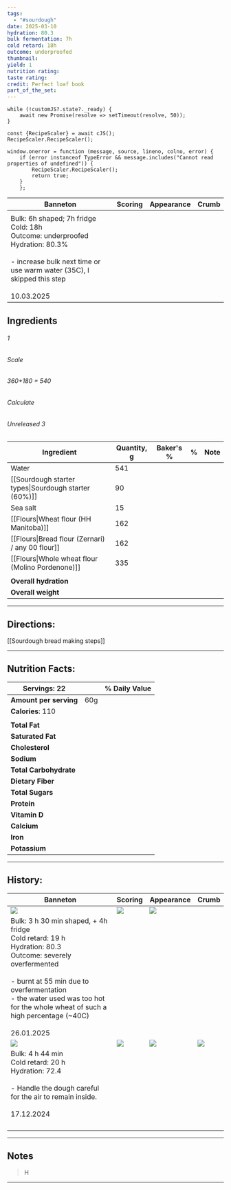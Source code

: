 ```yaml
---
tags:
  - "#sourdough"
date: 2025-03-10
hydration: 80.3
bulk fermentation: 7h
cold retard: 18h
outcome: underproofed
thumbnail: 
yield: 1
nutrition rating: 
taste rating: 
credit: Perfect loaf book
part_of_the_set:
---
```

```dataviewjs
while (!customJS?.state?._ready) { 
	await new Promise(resolve => setTimeout(resolve, 50)); 
} 

const {RecipeScaler} = await cJS();
RecipeScaler.RecipeScaler();

window.onerror = function (message, source, lineno, colno, error) {
	if (error instanceof TypeError && message.includes("Cannot read properties of undefined")) {
		RecipeScaler.RecipeScaler();
		return true;
	}
    };
```

| Banneton                                                                                                                                                                             | Scoring | Appearance | Crumb |
| ------------------------------------------------------------------------------------------------------------------------------------------------------------------------------------ | ------- | ---------- | ----- |
|                                                                                                                                                                                      |         |            |       |
| Bulk: 6h shaped; 7h fridge<br>Cold: 18h<br>Outcome: underproofed<br>Hydration: 80.3%<br><br>- increase bulk next time or use warm water (35C), I skipped this step<br><br>10.03.2025 |         |            |       |



## Ingredients

###### 1
###### Scale
###### 360+180 = 540
###### Calculate
###### Unreleased 3

| Ingredient                                           | Quantity, g | Baker's % | %   | Note |
| ---------------------------------------------------- | ----------- | --------- | --- | ---- |
| Water                                                | 541         |           |     |      |
| [[Sourdough starter types\|Sourdough starter (60%)]] | 90          |           |     |      |
| Sea salt                                             | 15          |           |     |      |
| [[Flours\|Wheat flour (HH Manitoba)]]                | 162         |           |     |      |
| [[Flours\|Bread flour (Zernari) / any 00 flour]]     | 162         |           |     |      |
| [[Flours\|Whole wheat flour (Molino Pordenone)]]     | 335         |           |     |      |
|                                                      |             |           |     |      |
| **Overall hydration**                                |             |           |     |      |
| **Overall weight**                                   |             |           |     |      |





---
## Directions:

[[Sourdough bread making steps]]

---
## Nutrition Facts:

| **Servings:** 22       |       | % Daily Value |
| ---------------------- | ----- | ------------- |
| **Amount per serving** | 60g   |               |
| **Calories**: 110      |       |               |
|                        |       |               |
| **Total Fat**          |       |               |
| **Saturated Fat**      |       |               |
| **Cholesterol**        |       |               |
| **Sodium**             |       |               |
| **Total Carbohydrate** |       |               |
| **Dietary Fiber**      |       |               |
| **Total Sugars**       |       |               |
| **Protein**            |       |               |
| **Vitamin D**          |       |               |
| **Calcium**            |       |               |
| **Iron**               |       |               |
| **Potassium**          |       |               |

---
## History:

| Banneton                                                                                                                                                                                                                                                                | Scoring                                                                                                                                                                                                                              | Appearance                                                                                                                                                                                                                           | Crumb                                                                                                                                                                                                                               |
| ----------------------------------------------------------------------------------------------------------------------------------------------------------------------------------------------------------------------------------------------------------------------- | ------------------------------------------------------------------------------------------------------------------------------------------------------------------------------------------------------------------------------------ | ------------------------------------------------------------------------------------------------------------------------------------------------------------------------------------------------------------------------------------ | ----------------------------------------------------------------------------------------------------------------------------------------------------------------------------------------------------------------------------------- |
| ![](https://lh3.googleusercontent.com/pw/AP1GczPt8lVhaHA_M8vuDB7rBkbSQcpv36tMcOzzW1cZtnp1EFUBR3g2wn8TkHBAVvc-mXzXjVfvOQBfZyEgYtv9T18aSht-S0xukCBcp6f7WURjo21ZsWaBaeuAeVzzuKtmFg7FbCfecXJ1xQZ7sPfe6RIs=w1280-h843-s-no-gm?authuser=0)                                    | ![](https://lh3.googleusercontent.com/pw/AP1GczPUjOovh_dzTuwZJzYQtF-w9puqOQ6ACPokhm6autD600D0yHFGG3fgCh7zfU7nq0RuMaeIF_HTG8jwnmYDtetkPjLO1pqhnSoBayRvSk45mQdSQi1aWlnqSNgod0PUtKgn4SnGjpv_8FSUtV2WDr5c=w779-h1039-s-no-gm?authuser=0) | ![](https://lh3.googleusercontent.com/pw/AP1GczNs4J8HDp-LHFmnU60c8zAEqg620LFnsSDzwyswR-GKPdLKYhT3D1LDsKdOW-pdz2ucK3SbNrEvrOlE42OIyx-1qdLtA8JitAeKLoHfAUol8DTR_akRzpYm1t8UFxbN0DNED8qzbckBZmgadOZdXhxj=w1280-h960-s-no-gm?authuser=0) |                                                                                                                                                                                                                                     |
| Bulk: 3 h 30 min shaped, + 4h fridge<br>Cold retard: 19 h<br>Hydration: 80.3<br>Outcome: severely overfermented<br><br>- burnt at 55 min due to overfermentation<br>- the water used was too hot for the whole wheat of such a high percentage (~40C)<br><br>26.01.2025 |                                                                                                                                                                                                                                      |                                                                                                                                                                                                                                      |                                                                                                                                                                                                                                     |
| ![](https://lh3.googleusercontent.com/pw/AP1GczO9oqiHZSD-3OtRyzpvKVNREIv0rB4qVdGb5BNM5O6EZSkDvehDb_0QNXbp_uaSjwEzCyuFznGGBZ8ld3dGcFRR7Wy0EQrDlWCtc1p_GEeQCbr01GDitJezRBwS1PVhU6Ph_BgpdC8VSTos6QOU9CWT=w720-h858-s-no-gm?authuser=0)                                     | ![](https://lh3.googleusercontent.com/pw/AP1GczMQTIljYUUDrdDGS4-QQoB5Veg7ZUvwX6i1XQNbdy3nQVrgkwvpcVFue5vvcuXgmcf6V-gi2K6uxxLhjFCvVl_DmrABbH89feNPDb4JpCHgyLAcgRGzyAVA5aF4j0y-mq4BarPzr9ka_x_06ZhnlOrN=w1145-h858-s-no-gm?authuser=0) | ![](https://lh3.googleusercontent.com/pw/AP1GczO5qfPLjdkkyI91R_sUYzbyu9kyKxLTabl-xj_r6MMNIfJ0vMWU8IT8UFXZbpTuVQYmNTdGJ51ZQD5tbV0XtpYQ9W0mZFqU9MfgYneIEWIp4YA3U1EtyrrWJT8n9iEpvR2Z88vYFgdloAPRRoCsvmnd=w1145-h858-s-no-gm?authuser=0) | ![](https://lh3.googleusercontent.com/pw/AP1GczO3H6o8zjdDP8Iuh1q2ZDsBGZBSF6wtR2_OUqDVeCDErJldBIMX3rpL7CP90gLS3gmpTKAwHSoga7rnTyTaISahkDWMwNe1fxxcL0_xw3FeWyiKtHyRt6O1v9b6OhcgxU-YQZyr5-Smztaq47APM0to=w643-h858-s-no-gm?authuser=0) |
| Bulk: 4 h 44 min<br>Cold retard: 20 h<br>Hydration: 72.4<br><br>- Handle the dough careful for the air to remain inside.<br><br>17.12.2024                                                                                                                              |                                                                                                                                                                                                                                      |                                                                                                                                                                                                                                      |                                                                                                                                                                                                                                     |
|                                                                                                                                                                                                                                                                         |                                                                                                                                                                                                                                      |                                                                                                                                                                                                                                      |                                                                                                                                                                                                                                     |
|                                                                                                                                                                                                                                                                         |                                                                                                                                                                                                                                      |                                                                                                                                                                                                                                      |                                                                                                                                                                                                                                     |
|                                                                                                                                                                                                                                                                         |                                                                                                                                                                                                                                      |                                                                                                                                                                                                                                      |                                                                                                                                                                                                                                     |
|                                                                                                                                                                                                                                                                         |                                                                                                                                                                                                                                      |                                                                                                                                                                                                                                      |                                                                                                                                                                                                                                     |

---
## Notes

> H

---



